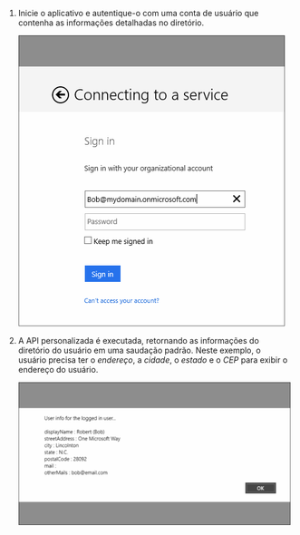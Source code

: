 1.  Inicie o aplicativo e autentique-o com uma conta de usuário que contenha as informações detalhadas no diretório.

    ![](./media/mobile-services-aad-graph-info-test-app/bob-login.png)

2.  A API personalizada é executada, retornando as informações do diretório do usuário em uma saudação padrão. Neste exemplo, o usuário precisa ter o *endereço*, a *cidade*, o *estado* e o *CEP* para exibir o endereço do usuário.

    ![](./media/mobile-services-aad-graph-info-test-app/custom-greeting.png)

